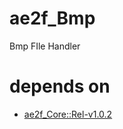 # ae2f_Bmp
 Bmp FIle Handler

# depends on
- [ae2f_Core::Rel-v1.0.2](https://github.com/yuisanae2f/ae2f_Core/releases/tag/Rel-v1.0.2)